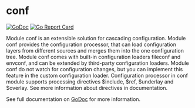 # conf

[![GoDoc](https://godoc.org/github.com/iph0/conf?status.svg)](https://godoc.org/github.com/iph0/conf/v2) [![Go Report Card](https://goreportcard.com/badge/github.com/iph0/conf)](https://goreportcard.com/report/github.com/iph0/conf)

Module conf is an extensible solution for cascading configuration. Module conf
provides the configuration processor, that can load configuration layers from
different sources and merges them into the one configuration tree. Module conf
comes with built-in configuration loaders fileconf and envconf, and can be
extended by third-party configuration loaders. Module conf do not watch for
configuration changes, but you can implement this feature in the custom
configuration loader. Configuration processor in conf module supports processing
directives $include, $ref, $underlay and $overlay. See more information about
directives in documentation.

See full documentation on [GoDoc](https://godoc.org/github.com/iph0/conf/v2) for
more information.
